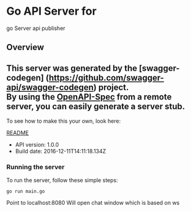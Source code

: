 # Go API Server for

go Server api publisher

## Overview
This server was generated by the [swagger-codegen]
(https://github.com/swagger-api/swagger-codegen) project.  
By using the [OpenAPI-Spec](https://github.com/OAI/OpenAPI-Specification) from a remote server, you can easily generate a server stub.  
-

To see how to make this your own, look here:

[README](https://github.com/swagger-api/swagger-codegen/blob/master/README.md)

- API version: 1.0.0
- Build date: 2016-12-11T14:11:18.134Z


### Running the server
To run the server, follow these simple steps:

```
go run main.go
```

Point to localhost:8080
Will open chat window which is based on ws
